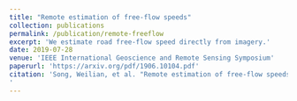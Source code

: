 ```yaml
---
title: "Remote estimation of free-flow speeds"
collection: publications
permalink: /publication/remote-freeflow
excerpt: 'We estimate road free-flow speed directly from imagery.'
date: 2019-07-28
venue: 'IEEE International Geoscience and Remote Sensing Symposium'
paperurl: 'https://arxiv.org/pdf/1906.10104.pdf'
citation: 'Song, Weilian, et al. "Remote estimation of free-flow speeds." IGARSS 2019-2019 IEEE International Geoscience and Remote Sensing Symposium. IEEE, 2019.
'
---
```



